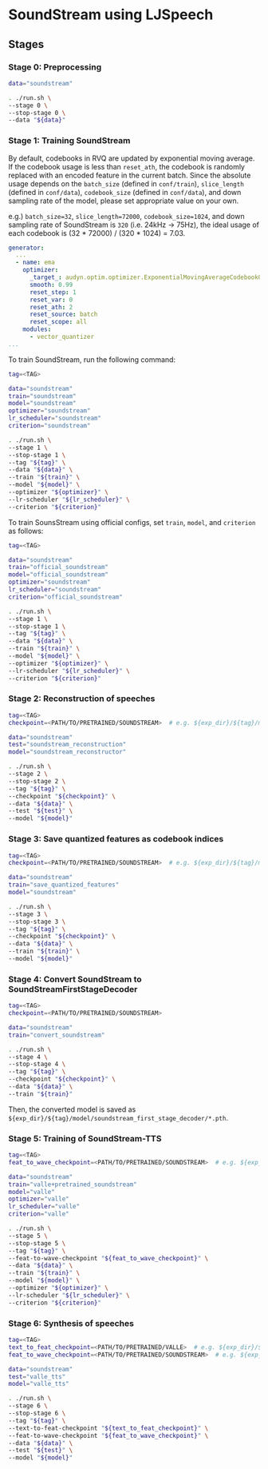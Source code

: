 # SoundStream using LJSpeech

## Stages

### Stage 0: Preprocessing

```sh
data="soundstream"

. ./run.sh \
--stage 0 \
--stop-stage 0 \
--data "${data}"
```

### Stage 1: Training SoundStream

By default, codebooks in RVQ are updated by exponential moving average.
If the codebook usage is less than `reset_ath`, the codebook is randomly replaced with an encoded feature in the current batch.
Since the absolute usage depends on the `batch_size`  (defined in `conf/train`), `slice_length` (defined in `conf/data`), `codebook_size` (defined in `conf/data`), and down sampling rate of the model, please set appropriate value on your own.

e.g.) `batch_size=32`, `slice_length=72000`, `codebook_size=1024`, and down sampling rate of SoundStream is `320` (i.e. 24kHz -> 75Hz), the ideal usage of each codebook is (32 * 72000) / (320 * 1024) = 7.03.

```yaml
generator:
  ...
  - name: ema
    optimizer:
      _target_: audyn.optim.optimizer.ExponentialMovingAverageCodebookOptimizer
      smooth: 0.99
      reset_step: 1
      reset_var: 0
      reset_ath: 2
      reset_source: batch
      reset_scope: all
    modules:
      - vector_quantizer
...
```

To train SoundStream, run the following command:

```sh
tag=<TAG>

data="soundstream"
train="soundstream"
model="soundstream"
optimizer="soundstream"
lr_scheduler="soundstream"
criterion="soundstream"

. ./run.sh \
--stage 1 \
--stop-stage 1 \
--tag "${tag}" \
--data "${data}" \
--train "${train}" \
--model "${model}" \
--optimizer "${optimizer}" \
--lr-scheduler "${lr_scheduler}" \
--criterion "${criterion}"
```

To train SounsStream using official configs, set `train`, `model`, and `criterion` as follows:

```sh
tag=<TAG>

data="soundstream"
train="official_soundstream"
model="official_soundstream"
optimizer="soundstream"
lr_scheduler="soundstream"
criterion="official_soundstream"

. ./run.sh \
--stage 1 \
--stop-stage 1 \
--tag "${tag}" \
--data "${data}" \
--train "${train}" \
--model "${model}" \
--optimizer "${optimizer}" \
--lr-scheduler "${lr_scheduler}" \
--criterion "${criterion}"
```

### Stage 2: Reconstruction of speeches

```sh
tag=<TAG>
checkpoint=<PATH/TO/PRETRAINED/SOUNDSTREAM>  # e.g. ${exp_dir}/${tag}/model/soundstream/last.pth

data="soundstream"
test="soundstream_reconstruction"
model="soundstream_reconstructor"

. ./run.sh \
--stage 2 \
--stop-stage 2 \
--tag "${tag}" \
--checkpoint "${checkpoint}" \
--data "${data}" \
--test "${test}" \
--model "${model}"
```

### Stage 3: Save quantized features as codebook indices

```sh
tag=<TAG>
checkpoint=<PATH/TO/PRETRAINED/SOUNDSTREAM>  # e.g. ${exp_dir}/${tag}/model/soundstream/last.pth

data="soundstream"
train="save_quantized_features"
model="soundstream"

. ./run.sh \
--stage 3 \
--stop-stage 3 \
--tag "${tag}" \
--checkpoint "${checkpoint}" \
--data "${data}" \
--train "${train}" \
--model "${model}"
```

### Stage 4: Convert SoundStream to SoundStreamFirstStageDecoder

```sh
tag=<TAG>
checkpoint=<PATH/TO/PRETRAINED/SOUNDSTREAM>

data="soundstream"
train="convert_soundstream"

. ./run.sh \
--stage 4 \
--stop-stage 4 \
--tag "${tag}" \
--checkpoint "${checkpoint}" \
--data "${data}" \
--train "${train}"
```

Then, the converted model is saved as `${exp_dir}/${tag}/model/soundstream_first_stage_decoder/*.pth`.

### Stage 5: Training of SoundStream-TTS

```sh
tag=<TAG>
feat_to_wave_checkpoint=<PATH/TO/PRETRAINED/SOUNDSTREAM>  # e.g. ${exp_dir}/${tag}/model/soundstream_first_stage_decoder/last.pth

data="soundstream"
train="valle+pretrained_soundstream"
model="valle"
optimizer="valle"
lr_scheduler="valle"
criterion="valle"

. ./run.sh \
--stage 5 \
--stop-stage 5 \
--tag "${tag}" \
--feat-to-wave-checkpoint "${feat_to_wave_checkpoint}" \
--data "${data}" \
--train "${train}" \
--model "${model}" \
--optimizer "${optimizer}" \
--lr-scheduler "${lr_scheduler}" \
--criterion "${criterion}"
```

### Stage 6: Synthesis of speeches

```sh
tag=<TAG>
text_to_feat_checkpoint=<PATH/TO/PRETRAINED/VALLE>  # e.g. ${exp_dir}/${tag}/model/valle/last.pth
feat_to_wave_checkpoint=<PATH/TO/PRETRAINED/SOUNDSTREAM>  # e.g. ${exp_dir}/${tag}/model/soundstream_first_stage_decoder/last.pth

data="soundstream"
test="valle_tts"
model="valle_tts"

. ./run.sh \
--stage 6 \
--stop-stage 6 \
--tag "${tag}" \
--text-to-feat-checkpoint "${text_to_feat_checkpoint}" \
--feat-to-wave-checkpoint "${feat_to_wave_checkpoint}" \
--data "${data}" \
--test "${test}" \
--model "${model}"
```
